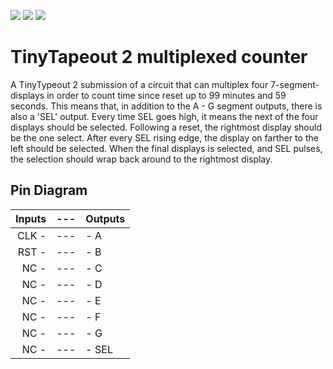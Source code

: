 ![](../../workflows/gds/badge.svg) ![](../../workflows/docs/badge.svg) ![](../../workflows/tests/badge.svg)

# TinyTapeout 2 multiplexed counter

A TinyTypeout 2 submission of a circuit that can multiplex four 7-segment-displays in order to count time since reset up to 99 minutes and 59 seconds.
This means that, in addition to the A - G segment outputs, there is also a 'SEL' output. Every time SEL goes high, it means the next of the four displays should be selected.
Following a reset, the rightmost display should be the one select. After every SEL rising edge, the display on farther to the left should be selected. When the final displays is selected, and SEL pulses, the selection should wrap back around to the rightmost display.

## Pin Diagram

| Inputs    | --- | Outputs                   |
| -----:    | --- | :------                   |
| CLK -     | --- | - A                      |
| RST -     | --- | - B                      |
| NC -      | --- | - C                      |
| NC -      | --- | - D                      |
| NC -      | --- | - E                      |
| NC -      | --- | - F                      |
| NC -      | --- | - G                      |
| NC -      | --- | - SEL                      |
